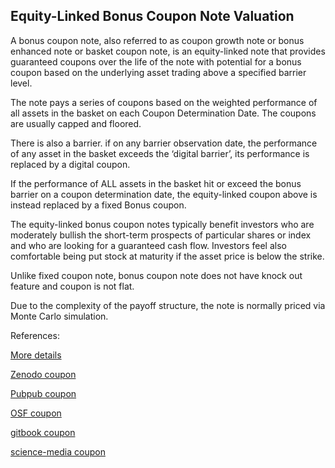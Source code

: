 ## Equity-Linked Bonus Coupon Note Valuation

A bonus coupon note, also referred to as coupon growth note or bonus enhanced note or basket coupon note, is an equity-linked note that provides guaranteed coupons over the life of the note with potential for a bonus coupon based on the underlying asset trading above a specified barrier level. 

The note pays a series of coupons based on the weighted performance of all assets in the basket on each Coupon Determination Date. The coupons are usually capped and floored.

There is also a barrier. if on any barrier observation date, the performance of any asset in the basket exceeds the ‘digital barrier’, its performance is replaced by a digital coupon.

If the performance of ALL assets in the basket hit or exceed the bonus barrier on a coupon determination date, the equity-linked coupon above is instead replaced by a fixed Bonus coupon.

The equity-linked bonus coupon notes typically benefit investors who are moderately bullish the short-term prospects of particular shares or index and who are looking for a guaranteed cash flow. Investors feel also comfortable being put stock at maturity if the asset price is below the strike.

Unlike fixed coupon note, bonus coupon note does not have knock out feature and coupon is not flat.

Due to the complexity of the payoff structure, the note is normally priced via Monte Carlo simulation. 




References:
   
[More details](./EqCoupon-22.pdf)   
   
[Zenodo coupon](https://zenodo.org/record/5759790/files/Zenodo-EqCoupon.pdf)
   
[Pubpub coupon](https://david.pubpub.org/pub/4f1by115/release/1)
   
[OSF coupon](https://osf.io/x2rf8/download)

[gitbook coupon](https://davidlee1203.gitbook.io/bonus-coupon-note/)

[science-media coupon](https://science-media.org/userfiles/1020/presentations/1020_presentation_519.pdf)

